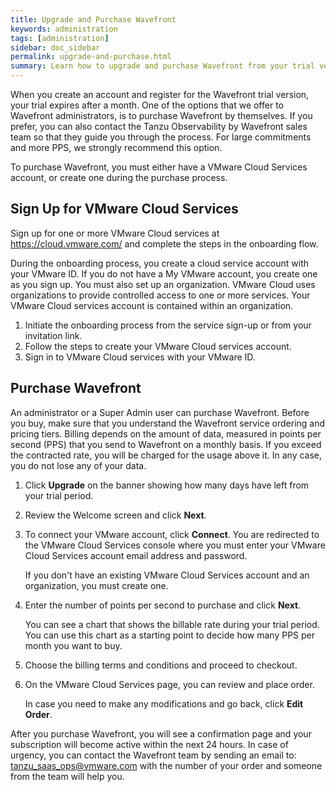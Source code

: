 ```yaml
---
title: Upgrade and Purchase Wavefront
keywords: administration
tags: [administration]
sidebar: doc_sidebar
permalink: upgrade-and-purchase.html
summary: Learn how to upgrade and purchase Wavefront from your trial version.
---
```


When you create an account and register for the Wavefront trial version, your trial expires after a month. One of the options that we offer to Wavefront administrators, is to purchase Wavefront by themselves. If you prefer, you can also contact the Tanzu Observability by Wavefront sales team so that they guide you through the process. For large commitments and more PPS, we strongly recommend this option. 

To purchase Wavefront, you must either have a VMware Cloud Services account, or create one during the purchase process.

## Sign Up for VMware Cloud Services

Sign up for one or more VMware Cloud services at https://cloud.vmware.com/ and complete the steps in the onboarding flow.

During the onboarding process, you create a cloud service account with your VMware ID. If you do not have a My VMware account, you create one as you sign up. You must also set up an organization. VMware Cloud uses organizations to provide controlled access to one or more services. Your VMware Cloud services account is contained within an organization.

1. Initiate the onboarding process from the service sign-up or from your invitation link.
2. Follow the steps to create your VMware Cloud services account.
3. Sign in to VMware Cloud services with your VMware ID.


## Purchase Wavefront

An administrator or a Super Admin user can purchase Wavefront. Before you buy, make sure that you understand the  Wavefront service ordering and pricing tiers. Billing depends on the amount of data, measured in points per second (PPS) that you send to Wavefront on a monthly basis. If you exceed the contracted rate, you will be charged for the usage above it. In any case, you do not lose any of your data.

1. Click **Upgrade** on the banner showing how many days have left from your trial period.
2. Review the Welcome screen and click **Next**.
3. To connect your VMware account, click **Connect**. You are redirected to the VMware Cloud Services console where you must enter your VMware Cloud Services account email address and password.
   
   If you don't have an existing VMware Cloud Services account and an organization, you must create one.
4. Enter the number of points per second to purchase and click **Next**. 
   
   You can see a chart that shows the billable rate during your trial period. You can use this chart as a starting point to decide how many PPS per month you want to buy.
  
5. Choose the billing terms and conditions and proceed to checkout.

6. On the VMware Cloud Services page, you can review and place order. 

   In case you need to make any modifications and go back, click **Edit Order**.

After you purchase Wavefront, you will see a confirmation page and your subscription will become active within the next 24 hours. In case of urgency, you can contact the Wavefront team by sending an email to: tanzu_saas_ops@vmware.com with the number of your order and someone from the team will help you.
